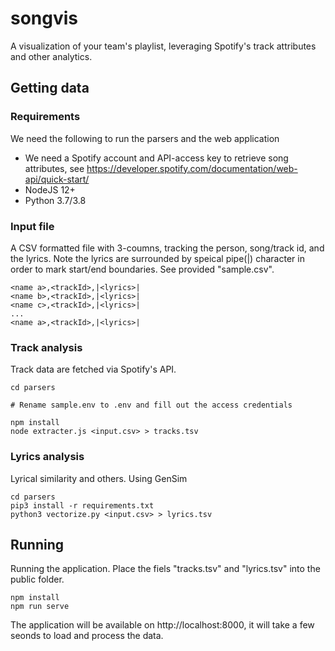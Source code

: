 # songvis
A visualization of your team's playlist, leveraging Spotify's track attributes and other analytics.


## Getting data
### Requirements
We need the following to run the parsers and the web application
- We need a Spotify account and API-access key to retrieve song attributes, see https://developer.spotify.com/documentation/web-api/quick-start/
- NodeJS 12+
- Python 3.7/3.8

### Input file
A CSV formatted file with 3-coumns, tracking the person, song/track id, and the lyrics. Note the lyrics are surrounded by speical pipe(|) character in order to mark start/end boundaries. See provided "sample.csv".
```
<name a>,<trackId>,|<lyrics>|
<name b>,<trackId>,|<lyrics>|
<name c>,<trackId>,|<lyrics>|
...
<name a>,<trackId>,|<lyrics>|
```

### Track analysis
Track data are fetched via Spotify's API.
```
cd parsers

# Rename sample.env to .env and fill out the access credentials

npm install
node extracter.js <input.csv> > tracks.tsv
```

### Lyrics analysis
Lyrical similarity and others. Using GenSim
```
cd parsers
pip3 install -r requirements.txt
python3 vectorize.py <input.csv> > lyrics.tsv
```


## Running
Running the application. Place the fiels "tracks.tsv" and "lyrics.tsv" into the public folder.
```
npm install
npm run serve
```

The application will be available on http://localhost:8000, it will take a few seonds to load and process the data.
